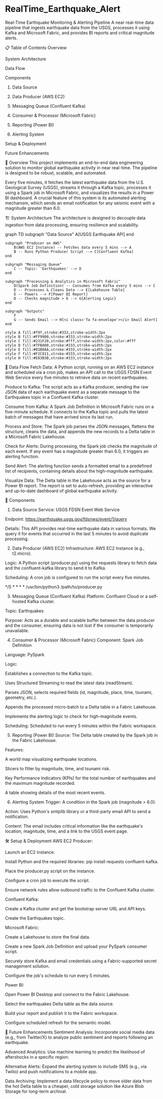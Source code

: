 # RealTime_Earthquake_Alert
Real-Time Earthquake Monitoring & Alerting Pipeline
A near real-time data pipeline that ingests earthquake data from the USGS, processes it using Kafka and Microsoft Fabric, and provides BI reports and critical magnitude alerts.

📋 Table of Contents
Overview

System Architecture

Data Flow

Components

1. Data Source

2. Data Producer (AWS EC2)

3. Messaging Queue (Confluent Kafka)

4. Consumer & Processor (Microsoft Fabric)

5. Reporting (Power BI)

6. Alerting System

Setup & Deployment

Future Enhancements

🔭 Overview
This project implements an end-to-end data engineering solution to monitor global earthquake activity in near real-time. The pipeline is designed to be robust, scalable, and automated.

Every five minutes, it fetches the latest earthquake data from the U.S. Geological Survey (USGS), streams it through a Kafka topic, processes it using a Spark job in Microsoft Fabric, and visualizes the results in a Power BI dashboard. A crucial feature of this system is its automated alerting mechanism, which sends an email notification for any seismic event with a magnitude greater than 6.0.

🏗️ System Architecture
The architecture is designed to decouple data ingestion from data processing, ensuring resilience and scalability.

graph TD
    subgraph "Data Source"
        A[USGS Earthquake API]
    end

    subgraph "Producer on AWS"
        B(AWS EC2 Instance) -- Fetches data every 5 mins --> A
        B -- Runs Python Producer Script --> C[Confluent Kafka]
    end

    subgraph "Messaging Queue"
        C -- Topic: 'Earthquakes' --> D
    end

    subgraph "Processing & Analytics in Microsoft Fabric"
        D(Spark Job Definition) -- Consumes from Kafka every 5 mins --> C
        D -- Processes & Cleans Data --> E[Lakehouse Table]
        E -- Powers --> F[Power BI Report]
        D -- Checks magnitude > 6 --> G{Alerting Logic}
    end

    subgraph "Outputs"
        F
        G -- Sends Email --> H[<i class='fa fa-envelope'></i> Email Alert]
    end

    style A fill:#f9f,stroke:#333,stroke-width:2px
    style B fill:#FF9900,stroke:#333,stroke-width:2px
    style C fill:#231F20,stroke:#fff,stroke-width:2px,color:#fff
    style D fill:#7FBA00,stroke:#333,stroke-width:2px
    style E fill:#01B8AA,stroke:#333,stroke-width:2px
    style F fill:#F2C811,stroke:#333,stroke-width:2px
    style H fill:#E83B3B,stroke:#333,stroke-width:2px

🌊 Data Flow
Fetch Data: A Python script, running on an AWS EC2 instance and scheduled via a cron job, makes an API call to the USGS FDSN Event Web Service every five minutes to retrieve data on recent earthquakes.

Produce to Kafka: The script acts as a Kafka producer, sending the raw JSON data of each earthquake event as a separate message to the Earthquakes topic in a Confluent Kafka cluster.

Consume from Kafka: A Spark Job Definition in Microsoft Fabric runs on a five-minute schedule. It connects to the Kafka topic and pulls the latest batch of messages that have arrived since its last run.

Process and Store: The Spark job parses the JSON messages, flattens the structure, cleans the data, and appends the new records to a Delta table in a Microsoft Fabric Lakehouse.

Check for Alerts: During processing, the Spark job checks the magnitude of each event. If any event has a magnitude greater than 6.0, it triggers an alerting function.

Send Alert: The alerting function sends a formatted email to a predefined list of recipients, containing details about the high-magnitude earthquake.

Visualize Data: The Delta table in the Lakehouse acts as the source for a Power BI report. The report is set to auto-refresh, providing an interactive and up-to-date dashboard of global earthquake activity.

🧩 Components
1. Data Source
Service: USGS FDSN Event Web Service

Endpoint: https://earthquake.usgs.gov/fdsnws/event/1/query

Details: This API provides real-time earthquake data in various formats. We query it for events that occurred in the last 5 minutes to avoid duplicate processing.

2. Data Producer (AWS EC2)
Infrastructure: AWS EC2 Instance (e.g., t2.micro).

Logic: A Python script (producer.py) using the requests library to fetch data and the confluent-kafka library to send it to Kafka.

Scheduling: A cron job is configured to run the script every five minutes.

*/5 * * * * /usr/bin/python3 /path/to/producer.py

3. Messaging Queue (Confluent Kafka)
Platform: Confluent Cloud or a self-hosted Kafka cluster.

Topic: Earthquakes

Purpose: Acts as a durable and scalable buffer between the data producer and the consumer, ensuring data is not lost if the consumer is temporarily unavailable.

4. Consumer & Processor (Microsoft Fabric)
Component: Spark Job Definition

Language: PySpark

Logic:

Establishes a connection to the Kafka topic.

Uses Structured Streaming to read the latest data (readStream).

Parses JSON, selects required fields (id, magnitude, place, time, tsunami, geometry, etc.).

Appends the processed micro-batch to a Delta table in a Fabric Lakehouse.

Implements the alerting logic to check for high-magnitude events.

Scheduling: Scheduled to run every 5 minutes within the Fabric workspace.

5. Reporting (Power BI)
Source: The Delta table created by the Spark job in the Fabric Lakehouse.

Features:

A world map visualizing earthquake locations.

Slicers to filter by magnitude, time, and tsunami risk.

Key Performance Indicators (KPIs) for the total number of earthquakes and the maximum magnitude recorded.

A table showing details of the most recent events.

6. Alerting System
Trigger: A condition in the Spark job (magnitude > 6.0).

Action: Uses Python's smtplib library or a third-party email API to send a notification.

Content: The email includes critical information like the earthquake's location, magnitude, time, and a link to the USGS event page.

🛠️ Setup & Deployment
AWS EC2 Producer:

Launch an EC2 instance.

Install Python and the required libraries: pip install requests confluent-kafka.

Place the producer.py script on the instance.

Configure a cron job to execute the script.

Ensure network rules allow outbound traffic to the Confluent Kafka cluster.

Confluent Kafka:

Create a Kafka cluster and get the bootstrap server URL and API keys.

Create the Earthquakes topic.

Microsoft Fabric:

Create a Lakehouse to store the final data.

Create a new Spark Job Definition and upload your PySpark consumer script.

Securely store Kafka and email credentials using a Fabric-supported secret management solution.

Configure the job's schedule to run every 5 minutes.

Power BI:

Open Power BI Desktop and connect to the Fabric Lakehouse.

Select the earthquakes Delta table as the data source.

Build your report and publish it to the Fabric workspace.

Configure scheduled refresh for the semantic model.

🚀 Future Enhancements
Sentiment Analysis: Incorporate social media data (e.g., from Twitter/X) to analyze public sentiment and reports following an earthquake.

Advanced Analytics: Use machine learning to predict the likelihood of aftershocks in a specific region.

Alternative Alerts: Expand the alerting system to include SMS (e.g., via Twilio) and push notifications to a mobile app.

Data Archiving: Implement a data lifecycle policy to move older data from the hot Delta table to a cheaper, cold storage solution like Azure Blob Storage for long-term archival.